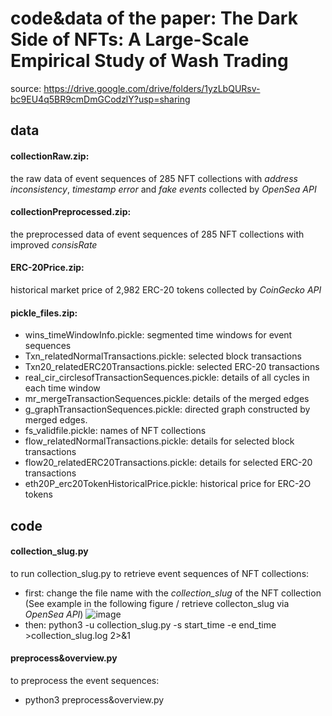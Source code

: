 # code&data of the paper: The Dark Side of NFTs: A Large-Scale Empirical Study of Wash Trading
source: https://drive.google.com/drive/folders/1yzLbQURsv-bc9EU4q5BR9cmDmGCodzlY?usp=sharing

## data
#### collectionRaw.zip:
  the raw data of event sequences of 285 NFT collections with *address inconsistency*, *timestamp error* and *fake events* collected by *OpenSea API*
#### collectionPreprocessed.zip:
  the preprocessed data of event sequences of 285 NFT collections with improved *consisRate*
#### ERC-20Price.zip:
  historical market price of 2,982 ERC-20 tokens collected by *CoinGecko API* 
#### pickle_files.zip: 
  * wins_timeWindowInfo.pickle: segmented time windows for event sequences
  * Txn_relatedNormalTransactions.pickle: selected block transactions
  * Txn20_relatedERC20Transactions.pickle: selected ERC-20 transactions
  * real_cir_circlesofTransactionSequences.pickle: details of all cycles in each time window 
  * mr_mergeTransactionSequences.pickle: details of the merged edges 
  * g_graphTransactionSequences.pickle: directed graph constructed by merged edges.
  * fs_validfile.pickle: names of NFT collections
  * flow_relatedNormalTransactions.pickle: details for selected block transactions 
  * flow20_relatedERC20Transactions.pickle: details for selected ERC-20 transactions
  * eth20P_erc20TokenHistoricalPrice.pickle: historical price for ERC-2O tokens

## code
#### collection_slug.py
to run collection_slug.py to retrieve event sequences of NFT collections:
* first: change the file name with the *collection_slug* of the NFT collection (See example in the following figure / retrieve collecton_slug via *OpenSea API*)
![image](https://user-images.githubusercontent.com/128060644/228736139-732f90ef-27b4-4f12-b35c-2a0871a9cc2c.png)
* then: python3 -u collection_slug.py -s start_time -e end_time >collection_slug.log 2>&1
#### preprocess&overview.py
to preprocess the event sequences:
* python3 preprocess&overview.py
